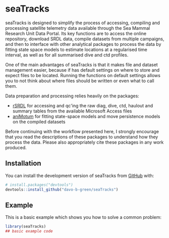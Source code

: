 
# seaTracks

<!-- badges: start -->
<!-- badges: end -->

seaTracks is designed to simplify the process of accessing, compiling and processing satellite telemetry data available through the Sea Mammal Research Unit Data Portal. Its key functions are to access the online repository, download SRDL data, compile datasets from multiple campaigns, and then to interface with other analytical packages to process the data by fitting state space models to estimate locations at a regularised time interval, as well as for all summarised dive and ctd profiles.

One of the main advantages of seaTracks is that it makes file and dataset management easier, because if has default settings on where to store and expect files to be located. Running the functions on default settings allows you to not think about where files should be written or even what to call them.



Data preparation and processing relies heavily on the packages:

- [rSRDL](https://github.com/embiuw/rSRDL/tree/master) for accessing and qc'ing the raw diag, dive, ctd, haulout and summary tables from the available Microsoft Access files
- [aniMotum](https://github.com/ianjonsen/aniMotum) for fitting state-space models and move persistence models on the compiled datasets

Before continuing with the workflow presented here, I strongly encourage that you read the descriptions of these packages to understand how they process the data. Please also appropriately cite these packages in any work produced.



## Installation

You can install the development version of seaTracks from [GitHub](https://github.com/) with:

``` r
# install.packages("devtools")
devtools::install_github("davo-b-green/seaTracks")
```

## Example

This is a basic example which shows you how to solve a common problem:

``` r
library(seaTracks)
## basic example code
```

